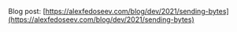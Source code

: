 Blog post: [https://alexfedoseev.com/blog/dev/2021/sending-bytes](https://alexfedoseev.com/blog/dev/2021/sending-bytes)
